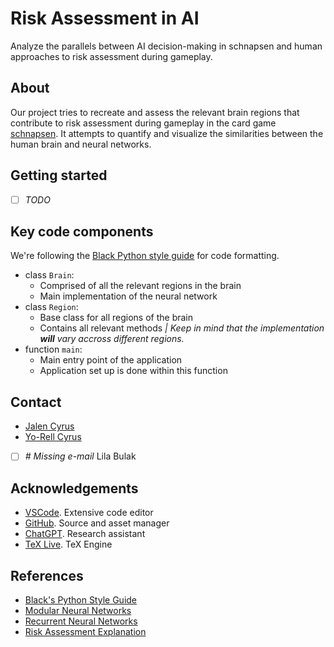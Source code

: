# Risk Assessment in AI
Analyze the parallels between AI decision-making in schnapsen and human approaches to risk assessment during gameplay.

## About
Our project tries to recreate and assess the relevant brain regions that contribute to risk assessment during gameplay in the card game [schnapsen](https://en.wikipedia.org/wiki/Schnapsen). It attempts to quantify and visualize the similarities between the human brain and neural networks.

## Getting started
- [ ] _TODO_

## Key code components
We're following the [Black Python style guide](https://black.readthedocs.io/en/stable/the_black_code_style/current_style.html) for code formatting.
- class `Brain`:
    + Comprised of all the relevant regions in the brain
    + Main implementation of the neural network
- class `Region`:
    + Base class for all regions of the brain
    + Contains all relevant methods _| Keep in mind that the implementation **will** vary accross different regions._
- function `main`:
    + Main entry point of the application
    + Application set up is done within this function

## Contact
- [Jalen Cyrus](mailto:jalennaarden@gmail.com?subject=[Project%20IS]%20Question)
- [Yo-Rell Cyrus](mailto:yorellcyrus@gmail.com?subject=[Project%20IS]%20Question)
- [ ] _# Missing e-mail_ Lila Bulak

## Acknowledgements
- [VSCode](https://code.visualstudio.com/). Extensive code editor
- [GitHub](https://github.com/). Source and asset manager
- [ChatGPT](https://chat.openai.com/). Research assistant
- [TeX Live](https://www.tug.org/texlive/quickinstall.html). TeX Engine

## References
- [Black's Python Style Guide](https://black.readthedocs.io/en/stable/the_black_code_style/current_style.html)
- [Modular Neural Networks](https://en.wikipedia.org/wiki/Modular_neural_network)
- [Recurrent Neural Networks](https://en.wikipedia.org/wiki/Recurrent_neural_network)
- [Risk Assessment Explanation](https://en.wikipedia.org/wiki/Risk_assessment)